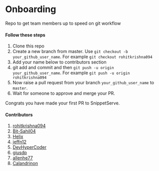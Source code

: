 # Onboarding

Repo to get team members up to speed on git workflow

#### Follow these steps

1. Clone this repo
2. Create a new branch from master. Use `git checkout -b your_github_user_name`. For example `git checkout rohitkrishna094`
3. Add your name below to contributors section
4. git add and commit and then `git push -u origin your_github_user_name`. For example `git push -u origin rohitkrishna094`
5. Now raise a pull request from your branch `your_github_user_name` to `master`.
6. Wait for someone to approve and merge your PR.

Congrats you have made your first PR to SnippetServe.

#### Contributors

1. [rohitkrishna094](https://github.com/rohitkrishna094)
2. [Bit-Sahil04](https://github.com/Bit-Sahil04)
3. [Helix](https://github.com/HelixHEX)
4. [jeffn12](https://github.com/jeffn12)
5. [DevHyperCoder](https://github.com/DevHyperCoder)
6. [giusdp](https://github.com/giusdp)
7. [allenhe77](https://github.com/allenhe77)
8. [Calandrinon](https://github.com/Calandrinon)
